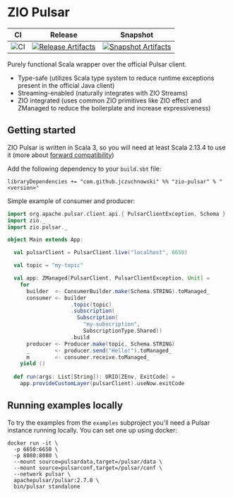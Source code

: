 # ZIO Pulsar

| CI | Release | Snapshot |
| --- | --- | --- |
| ![CI][Badge-CI] | [![Release Artifacts][badge-releases]][link-releases] | [![Snapshot Artifacts][badge-snapshots]][link-snapshots] |

Purely functional Scala wrapper over the official Pulsar client.

- Type-safe (utilizes Scala type system to reduce runtime exceptions present in the official Java client)
- Streaming-enabled (naturally integrates with ZIO Streams)
- ZIO integrated (uses common ZIO primitives like ZIO effect and ZManaged to reduce the boilerplate and increase expressiveness)

## Getting started

ZIO Pulsar is written in Scala 3, so you will need at least Scala 2.13.4 to use it (more about [forward compatibility](https://www.scala-lang.org/blog/2020/11/19/scala-3-forward-compat.html))

Add the following dependency to your `build.sbt` file:

```
libraryDependencies += "com.github.jczuchnowski" %% "zio-pulsar" % "<version>"
```

Simple example of consumer and producer:

```scala
import org.apache.pulsar.client.api.{ PulsarClientException, Schema }
import zio._
import zio.pulsar._

object Main extends App:

  val pulsarClient = PulsarClient.live("localhost", 6650)

  val topic = "my-topic"

  val app: ZManaged[PulsarClient, PulsarClientException, Unit] =
    for
      builder  <- ConsumerBuilder.make(Schema.STRING).toManaged_
      consumer <- builder
                    .topic(topic)
                    .subscription(
                      Subscription(
                        "my-subscription", 
                        SubscriptionType.Shared))
                    .build
      producer <- Producer.make(topic, Schema.STRING)
      _        <- producer.send("Hello!").toManaged_
      m        <- consumer.receive.toManaged_
    yield ()
    
  def run(args: List[String]): URIO[ZEnv, ExitCode] =
    app.provideCustomLayer(pulsarClient).useNow.exitCode
```

## Running examples locally

To try the examples from the `examples` subproject you'll need a Pulsar instance running locally. You can set one up using docker:
```
docker run -it \
  -p 6650:6650 \
  -p 8080:8080 \
  --mount source=pulsardata,target=/pulsar/data \
  --mount source=pulsarconf,target=/pulsar/conf \
  --network pulsar \
  apachepulsar/pulsar:2.7.0 \
  bin/pulsar standalone
```

[Badge-CI]: https://github.com/jczuchnowski/zio-pulsar/actions/workflows/scala.yml/badge.svg
[badge-releases]: https://img.shields.io/nexus/r/https/oss.sonatype.org/com.github.jczuchnowski/zio-pulsar_3.0.0-RC2 "Sonatype Releases"
[badge-snapshots]: https://img.shields.io/nexus/s/https/oss.sonatype.org/com.github.jczuchnowski/zio-pulsar_3.0.0-RC2 "Sonatype Snapshots"
[link-releases]: https://oss.sonatype.org/content/repositories/releases/com/github/jczuchnowski/zio-pulsar_3.0.0-RC2/ "Sonatype Releases"
[link-snapshots]: https://oss.sonatype.org/content/repositories/snapshots/com/github/jczuchnowski/zio-pulsar_3.0.0-RC2/ "Sonatype Snapshots"
